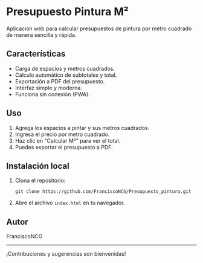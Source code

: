 # Presupuesto Pintura M²

Aplicación web para calcular presupuestos de pintura por metro cuadrado de manera sencilla y rápida.

## Características
- Carga de espacios y metros cuadrados.
- Cálculo automático de subtotales y total.
- Exportación a PDF del presupuesto.
- Interfaz simple y moderna.
- Funciona sin conexión (PWA).

## Uso
1. Agrega los espacios a pintar y sus metros cuadrados.
2. Ingresa el precio por metro cuadrado.
3. Haz clic en "Calcular M²" para ver el total.
4. Puedes exportar el presupuesto a PDF.

## Instalación local
1. Clona el repositorio:
   ```
   git clone https://github.com/FranciscoNCG/Presupuesto_pintura.git
   ```
2. Abre el archivo `index.html` en tu navegador.

## Autor
FranciscoNCG

---
¡Contribuciones y sugerencias son bienvenidas!
